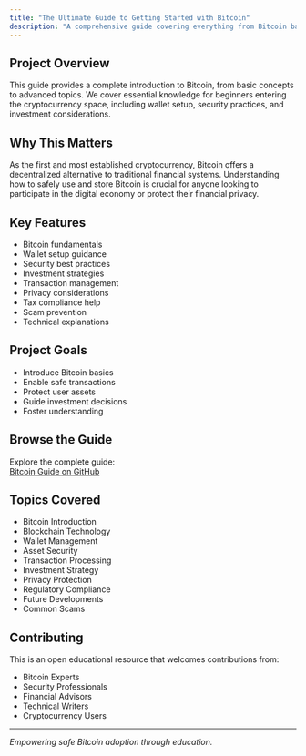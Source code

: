 ```yaml
---
title: "The Ultimate Guide to Getting Started with Bitcoin"
description: "A comprehensive guide covering everything from Bitcoin basics to advanced concepts, helping newcomers understand and safely participate in the Bitcoin ecosystem"
---
```


## Project Overview
This guide provides a complete introduction to Bitcoin, from basic concepts to advanced topics. We cover essential knowledge for beginners entering the cryptocurrency space, including wallet setup, security practices, and investment considerations.

## Why This Matters
As the first and most established cryptocurrency, Bitcoin offers a decentralized alternative to traditional financial systems. Understanding how to safely use and store Bitcoin is crucial for anyone looking to participate in the digital economy or protect their financial privacy.

## Key Features
- Bitcoin fundamentals
- Wallet setup guidance
- Security best practices
- Investment strategies
- Transaction management
- Privacy considerations
- Tax compliance help
- Scam prevention
- Technical explanations

## Project Goals
- Introduce Bitcoin basics
- Enable safe transactions
- Protect user assets
- Guide investment decisions
- Foster understanding

## Browse the Guide
Explore the complete guide:  
[Bitcoin Guide on GitHub](https://github.com/iAnonymous3000/awesome-bitcoin-guide)

## Topics Covered
- Bitcoin Introduction
- Blockchain Technology
- Wallet Management
- Asset Security
- Transaction Processing
- Investment Strategy
- Privacy Protection
- Regulatory Compliance
- Future Developments
- Common Scams

## Contributing
This is an open educational resource that welcomes contributions from:
- Bitcoin Experts
- Security Professionals
- Financial Advisors
- Technical Writers
- Cryptocurrency Users

---

*Empowering safe Bitcoin adoption through education.*
